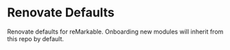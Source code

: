 # Renovate Defaults

Renovate defaults for reMarkable. Onboarding new modules will inherit from this repo by default.
